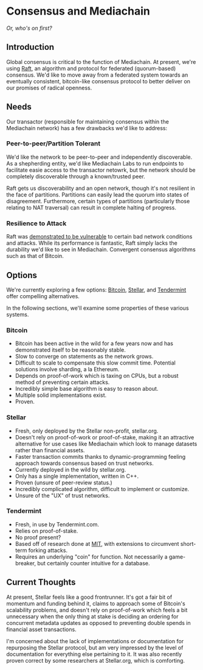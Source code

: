 # Consensus and Mediachain

*Or, who's on first?*

## Introduction

Global consensus is critical to the function of Mediachain. At present, we're
using [Raft](https://raft.github.io/), an algorithm and protocol for federated
(quorum-based) consensus. We'd like to move away from a federated system towards
an eventually consistent, bitcoin-like consensus protocol to better deliver on
our promises of radical openness.

## Needs

Our transactor (responsible for maintaining consensus within the Mediachain
network) has a few drawbacks we'd like to address:

### Peer-to-peer/Partition Tolerant

We'd like the network to be peer-to-peer and independently discoverable. As a
shepherding entity, we'd like Mediachain Labs to run endpoints to facilitate
easie access to the transactor netowrk, but the network should be completely
discoverable through a known/trusted peer.

Raft gets us discoverability and an open network, though it's not resilient in
the face of partitions. Partitions can easily lead the quorum into states of
disagreement. Furthermore, certain types of partitions (particularly those
relating to NAT traversal) can result in complete halting of progress.

### Resilience to Attack

Raft was
[demonstrated to be vulnerable](https://www.cl.cam.ac.uk/techreports/UCAM-CL-TR-857.pdf)
to certain bad network conditions and attacks. While its performance is
fantastic, Raft simply lacks the durability we'd like to see in Mediachain.
Convergent consensus algorithms such as that of Bitcoin.

## Options

We're currently exploring a few options:
[Bitcoin](https://bitcoin.org/bitcoin.pdf),
[Stellar](https://www.stellar.org/papers/stellar-consensus-protocol.pdf), and
[Tendermint](http://tendermint.com/) offer compelling alternatives.

In the following sections, we'll examine some properties of these various
systems.

### Bitcoin

- Bitcoin has been active in the wild for a few years now and has demonstrated
  itself to be reasonably stable.
- Slow to converge on statements as the network grows.
- Difficult to scale to compensate this slow commit time. Potential solutions
  involve sharding, a la Ethereum.
- Depends on proof-of-work which is taxing on CPUs, but a robust method of
  preventing certain attacks.
- Incredibly simple base algorithm is easy to reason about.
- Multiple solid implementations exist.
- Proven.
  
### Stellar

- Fresh, only deployed by the Stellar non-profit, stellar.org.
- Doesn't rely on proof-of-work or proof-of-stake, making it an attractive
  alternative for use cases like Mediachain which look to manage datasets rather
  than financial assets.
- Faster transaction commits thanks to dynamic-programming feeling approach
  towards consensus based on trust networks.
- Currently deployed in the wild by stellar.org.
- Only has a single implementation, written in C++.
- Proven (unsure of peer-review status.)
- Incredibly complicated algorithm, difficult to implement or customize.
- Unsure of the "UX" of trust networks.

### Tendermint

- Fresh, in use by Tendermint.com.
- Relies on proof-of-stake.
- No proof present?
- Based off of research done at
  [MIT](http://groups.csail.mit.edu/tds/papers/Lynch/jacm88.pdf), with
  extensions to circumvent short-term forking attacks.
- Requires an underlying "coin" for function. Not necessarily a game-breaker,
  but certainly counter intuitive for a database.
  
## Current Thoughts

At present, Stellar feels like a good frontrunner. It's got a fair bit of
momentum and funding behind it, claims to approach some of Bitcoin's scalability
problems, and doesn't rely on proof-of-work which feels a bit unnecessary when
the only thing at stake is deciding an ordering for concurrent metadata updates
as opposed to preventing double spends in financial asset transactions.

I'm concerned about the lack of implementations or documentation for repurposing
the Stellar protocol, but am very impressed by the level of documentation for
everything else pertaining to it. It was also recently proven correct by some
researchers at Stellar.org, which is comforting.
